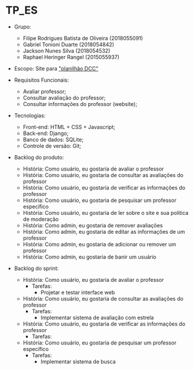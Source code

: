# TP_ES

* Grupo:
   * Filipe Rodrigues Batista de Oliveira (2018055091)
   * Gabriel Tonioni Duarte (2018054842)
   * Jackson Nunes Silva (2018054532)
   * Raphael Heringer Rangel (2015055937)
* Escopo: Site para ["planilhão DCC"](https://docs.google.com/spreadsheets/d/1b3ZAhH9FYQv4KxN5b-7h_hkhnZd1tILS3Ue60rOGJ-o/edit?usp=drive_web&ouid=107912368015206779024)
* Requisitos Funcionais: 
   * Avaliar professor;
   * Consultar avaliação do professor;
   * Consultar informações do professor (website);
* Tecnologias:
   * Front-end: HTML + CSS + Javascript;
   * Back-end: Django;
   * Banco de dados: SQLite;
   * Controle de versão: Git;

* Backlog do produto:
  * História: Como usuário, eu gostaria de avaliar o professor 
  * História: Como usuário, eu gostaria de consultar as avaliações do professor
  * História: Como usuário, eu gostaria de verificar as informações do professor
  * História: Como usuário, eu gostaria de pesquisar um professor específico
  * História: Como usuário, eu gostaria de ler sobre o site e sua política de moderação
  * História: Como admin, eu gostaria de remover avaliações
  * História: Como admin, eu gostaria de editar as informações de um professor
  * História: Como admin, eu gostaria de adicionar ou remover um professor
  * História: Como admin, eu gostaria de banir um usuário               

* Backlog do sprint:
  * História: Como usuário, eu gostaria de avaliar o professor 
    * Tarefas:
      * Projetar e testar interface web
  * História: Como usuário, eu gostaria de consultar as avaliações do professor
    * Tarefas:
      * Implementar sistema de avaliação com estrela
  * História: Como usuário, eu gostaria de verificar as informações do professor
    * Tarefas:
  * História: Como usuário, eu gostaria de pesquisar um professor específico
    * Tarefas: 
      * Implementar sistema de busca
